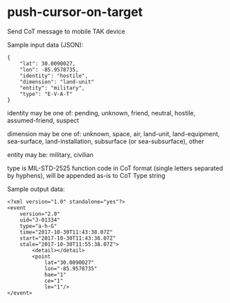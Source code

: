 # push-cursor-on-target
Send CoT message to mobile TAK device

Sample input data (JSON):
```
{
	"lat": 30.0090027,
	"lon": -85.9578735,
	"identity": "hostile",
	"dimension": "land-unit"
	"entity": "military",
	"type": "E-V-A-T"
}
```

identity may be one of: pending, unknown, friend, neutral, hostile, assumed-friend, suspect

dimension may be one of: unknown, space, air, land-unit, land-equipment, sea-surface, land-installation, subsurface (or sea-subsurface), other

entity may be: military, civilian

type is MIL-STD-2525 function code in CoT format (single letters separated by hyphens), will be appended as-is to CoT Type string 

Sample output data:
```
<?xml version="1.0" standalone="yes"?>
<event
	version="2.0"
	uid="J-01334"
	type="a-h-G"
	time="2017-10-30T11:43:38.07Z"
	start="2017-10-30T11:43:38.07Z"
	stale="2017-10-30T11:55:38.07Z">
		<detail></detail>
		<point
			lat="30.0090027"
			lon="-85.9578735"
			hae="1"
			ce="1"
			le="1"/>
</event>
```
